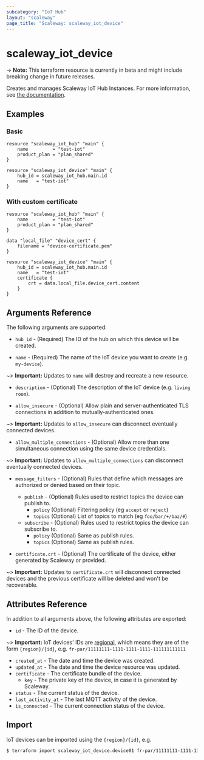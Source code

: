 ```yaml
---
subcategory: "IoT Hub"
layout: "scaleway"
page_title: "Scaleway: scaleway_iot_device"
---
```


# scaleway_iot_device

-> **Note:** This terraform resource is currently in beta and might include breaking change in future releases.

Creates and manages Scaleway IoT Hub Instances. For more information, see [the documentation](https://developers.scaleway.com/en/products/iot/api).

## Examples

### Basic

```hcl
resource "scaleway_iot_hub" "main" {
    name         = "test-iot"
    product_plan = "plan_shared"
}

resource "scaleway_iot_device" "main" {
    hub_id = scaleway_iot_hub.main.id
    name   = "test-iot"
}
```

### With custom certificate

```hcl
resource "scaleway_iot_hub" "main" {
    name         = "test-iot"
    product_plan = "plan_shared"
}

data "local_file" "device_cert" {
    filename = "device-certificate.pem"
}

resource "scaleway_iot_device" "main" {
    hub_id = scaleway_iot_hub.main.id
    name   = "test-iot"
    certificate {
        crt = data.local_file.device_cert.content
    }
}
```

## Arguments Reference

The following arguments are supported:

- `hub_id` - (Required) The ID of the hub on which this device will be created.

- `name` - (Required) The name of the IoT device you want to create (e.g. `my-device`).

~> **Important:** Updates to `name` will destroy and recreate a new resource.

- `description` - (Optional) The description of the IoT device (e.g. `living room`).

- `allow_insecure` - (Optional) Allow plain and server-authenticated TLS connections in addition to mutually-authenticated ones.

~> **Important:** Updates to `allow_insecure` can disconnect eventually connected devices.

- `allow_multiple_connections` - (Optional) Allow more than one simultaneous connection using the same device credentials.

~> **Important:** Updates to `allow_multiple_connections` can disconnect eventually connected devices.

- `message_filters` - (Optional) Rules that define which messages are authorized or denied based on their topic.
    - `publish` - (Optional) Rules used to restrict topics the device can publish to.
        - `policy` (Optional) Filtering policy (eg `accept` or `reject`)
        - `topics` (Optional) List of topics to match (eg `foo/bar/+/baz/#`)
    - `subscribe` - (Optional) Rules used to restrict topics the device can subscribe to.
        - `policy` (Optional) Same as publish rules.
        - `topics` (Optional) Same as publish rules.

- `certificate.crt` - (Optional) The certificate of the device, either generated by Scaleway or provided.

~> **Important:** Updates to `certificate.crt` will disconnect connected devices and the previous certificate will be deleted and won't be recoverable.

## Attributes Reference

In addition to all arguments above, the following attributes are exported:

- `id` - The ID of the device.

~> **Important:** IoT devices' IDs are [regional](../guides/regions_and_zones.md#resource-ids), which means they are of the form `{region}/{id}`, e.g. `fr-par/11111111-1111-1111-1111-111111111111`

- `created_at` - The date and time the device was created.
- `updated_at` - The date and time the device resource was updated.
- `certificate` - The certificate bundle of the device.
    - `key` - The private key of the device, in case it is generated by Scaleway.
- `status` - The current status of the device.
- `last_activity_at` - The last MQTT activity of the device.
- `is_connected` - The current connection status of the device.


## Import

IoT devices can be imported using the `{region}/{id}`, e.g.

```bash
$ terraform import scaleway_iot_device.device01 fr-par/11111111-1111-1111-1111-111111111111
```
